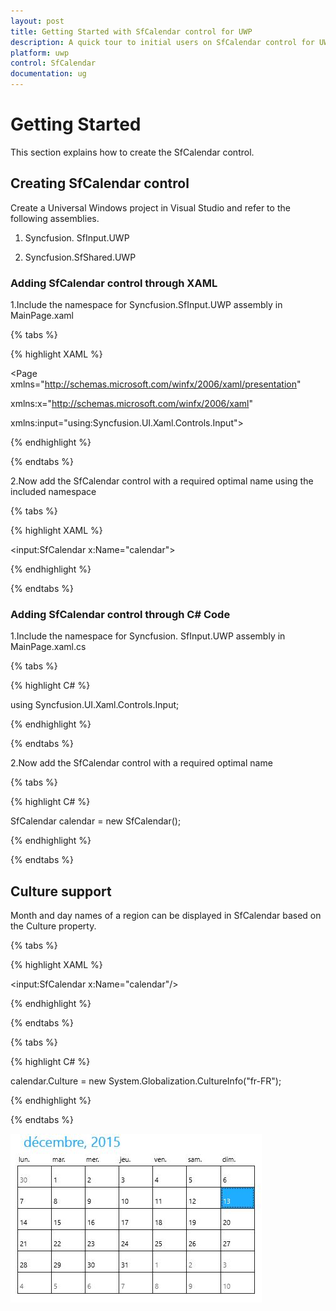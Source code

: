 ```yaml
---
layout: post
title: Getting Started with SfCalendar control for UWP
description: A quick tour to initial users on SfCalendar control for UWP
platform: uwp
control: SfCalendar
documentation: ug
---
```


# Getting Started

This section explains how to create the SfCalendar control.

## Creating SfCalendar control

Create a Universal Windows project in Visual Studio and refer to the following assemblies.

1. Syncfusion. SfInput.UWP

2. Syncfusion.SfShared.UWP

### Adding SfCalendar control through XAML

1.Include the namespace for Syncfusion.SfInput.UWP assembly in MainPage.xaml

{% tabs %}

{% highlight XAML %}
 
<Page xmlns="http://schemas.microsoft.com/winfx/2006/xaml/presentation"

xmlns:x="http://schemas.microsoft.com/winfx/2006/xaml"

xmlns:input="using:Syncfusion.UI.Xaml.Controls.Input">

{% endhighlight %}

{% endtabs %}

2.Now add the SfCalendar control with a required optimal name using the included namespace

{% tabs %}

{% highlight XAML %}

<input:SfCalendar x:Name="calendar">

{% endhighlight %}

{% endtabs %}

### Adding SfCalendar control through C# Code

1.Include the namespace for Syncfusion. SfInput.UWP assembly in MainPage.xaml.cs

{% tabs %}

{% highlight C# %}

using Syncfusion.UI.Xaml.Controls.Input;

{% endhighlight %}

{% endtabs %}

2.Now add the SfCalendar control with a required optimal name 

{% tabs %}

{% highlight C# %}

SfCalendar calendar = new SfCalendar();

{% endhighlight %}

{% endtabs %}

## Culture support

Month and day names of a region can be displayed in SfCalendar based on the Culture property.

{% tabs %}

{% highlight XAML %}

<input:SfCalendar x:Name="calendar"/>

{% endhighlight %}

{% endtabs %}

{% tabs %}

{% highlight C# %}

calendar.Culture = new System.Globalization.CultureInfo("fr-FR");

{% endhighlight %}

{% endtabs %}

![](SfCalendar-images/SfCalendar-img4.jpeg)


